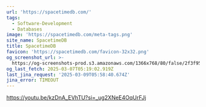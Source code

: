 ```yaml
---
url: 'https://spacetimedb.com/'
tags:
  - Software-Development
  - Databases
image: 'https://spacetimedb.com/meta-tags.png'
site_name: SpacetimeDB
title: SpacetimeDB
favicon: 'https://spacetimedb.com/favicon-32x32.png'
og_screenshot_url: >-
  https://og-screenshots-prod.s3.amazonaws.com/1366x768/80/false/2f3f9513cb7d4318ba57c786af7c7eb4e7d2595ec91daa0cd3f35509b07a04b9.jpeg
og_last_fetch: 2025-03-07T05:19:02.919Z
last_jina_request: '2025-03-09T05:58:40.674Z'
jina_error: TIMEOUT
---
```


https://youtu.be/kzDnA_EVhTU?si=_ug2XNeE4OqUrFJj
